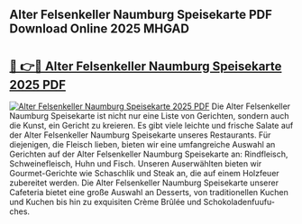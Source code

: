 ## Alter Felsenkeller Naumburg Speisekarte PDF Download Online 2025 MHGAD

# <h2><a href="http://gc5nph0.nevu.top/?p=Alter+Felsenkeller+Naumburg+Speisekarte">🔗 👉🔴 Alter Felsenkeller Naumburg Speisekarte 2025 PDF</a></h2>

[![Alter Felsenkeller Naumburg Speisekarte 2025 PDF](https://i.imgur.com/dBaPXMq.png)](http://gc5nph0.nevu.top/?p=Alter+Felsenkeller+Naumburg+Speisekarte)
Die Alter Felsenkeller Naumburg Speisekarte ist nicht nur eine Liste von Gerichten, sondern auch die Kunst, ein Gericht zu kreieren. Es gibt viele leichte und frische Salate auf der Alter Felsenkeller Naumburg Speisekarte unseres Restaurants. Für diejenigen, die Fleisch lieben, bieten wir eine umfangreiche Auswahl an Gerichten auf der Alter Felsenkeller Naumburg Speisekarte an: Rindfleisch, Schweinefleisch, Huhn und Fisch. Unseren Auserwählten bieten wir Gourmet-Gerichte wie Schaschlik und Steak an, die auf einem Holzfeuer zubereitet werden. Die Alter Felsenkeller Naumburg Speisekarte unserer Cafeteria bietet eine große Auswahl an Desserts, von traditionellen Kuchen und Kuchen bis hin zu exquisiten Crème Brûlée und Schokoladenfuufu-ches.
